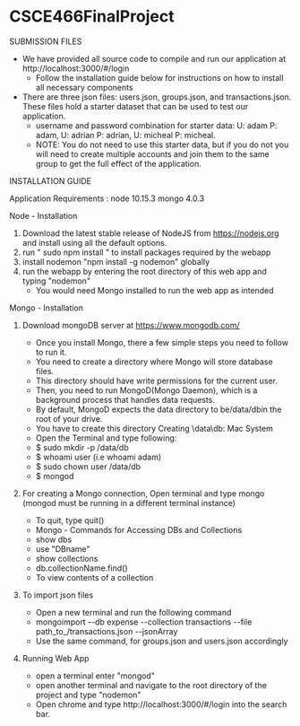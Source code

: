 # CSCE466FinalProject
SUBMISSION FILES
 - We have provided all source code to compile and run our application at http://localhost:3000/#/login 
   - Follow the installation guide below for instructions on how to install all necessary components
 - There are three json files: users.json, groups.json, and transactions.json. These files hold a starter dataset that can be used to test our application.
   - username and password combination for starter data: U: adam P: adam, U: adrian P: adrian, U: micheal P: micheal.
   - NOTE: You do not need to use this starter data, but if you do not you will need to create multiple accounts and join them to the same group to get the full effect of the application.

INSTALLATION GUIDE

Application Requirements : 
node 10.15.3
mongo 4.0.3

Node - Installation
1. Download the latest stable release of NodeJS from https://nodejs.org and install using all the default options.
2. run " sudo npm install " to install packages required by the webapp
3. install nodemon  "npm install -g nodemon" globally
4. run the webapp by entering the root directory of this web app and typing "nodemon"
   - You would need Mongo installed to run the web app as intended

Mongo - Installation
1. Download mongoDB server at https://www.mongodb.com/
   - Once you install Mongo, there a few simple steps you need to follow to run it. 
   - You need to create a directory where Mongo will store database files. 
   - This directory should have write permissions for the current user. 
   - Then, you need to run MongoD(Mongo Daemon), which is a background process that handles data requests.
   - By default, MongoD expects the data directory to be/data/dbin the root of your drive. 
   - You have to create this directory
   Creating \data\db: Mac System
   - Open the Terminal and type following:
   - $ sudo mkdir -p /data/db  
   - $ whoami user (i.e whoami adam)
   - $ sudo chown user /data/db 
   - $ mongod
2. For creating a Mongo connection, Open terminal and type mongo (mongod must be running in a different terminal instance)
   - To quit, type quit()
   - Mongo - Commands for Accessing DBs and Collections
    - show dbs
    - use "DBname"
    - show collections
    - db.collectionName.find()
     - To view contents of a collection
3. To import json files
   - Open a new terminal and run the following command
   - mongoimport --db expense --collection transactions --file path_to_/transactions.json --jsonArray
    - Use the same command, for groups.json and users.json accordingly
    
4. Running Web App
   - open a terminal enter "mongod"
   - open another terminal and navigate to the root directory of the project and type "nodemon"
   - Open chrome and type  http://localhost:3000/#/login into the search bar.
